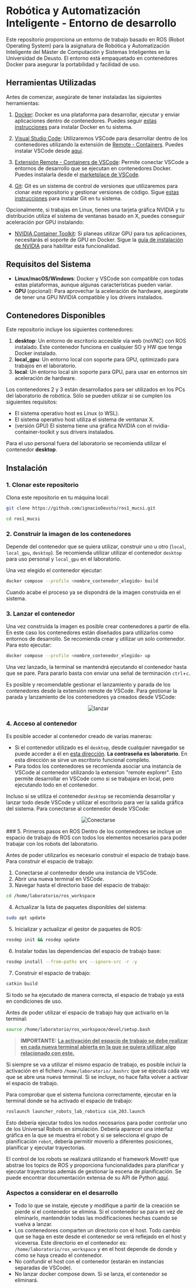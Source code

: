 # Robótica y Automatización Inteligente - Entorno de desarrollo

Este repositorio proporciona un entorno de trabajo basado en ROS (Robot Operating System) para la asignatura de Robótica y Automatización Inteligente del Máster de Computación y Sistemas Inteligentes en la Universidad de Deusto. El entorno está empaquetado en contenedores Docker para asegurar la portabilidad y facilidad de uso.

## Herramientas Utilizadas

Antes de comenzar, asegúrate de tener instaladas las siguientes herramientas:

1. [Docker](https://www.docker.com/get-started): Docker es una plataforma para desarrollar, ejecutar y enviar aplicaciones dentro de contenedores. Puedes seguir [estas instrucciones](https://docs.docker.com/get-docker/) para instalar Docker en tu sistema.

2. [Visual Studio Code](https://code.visualstudio.com/): Utilizaremos VSCode para desarrollar dentro de los contenedores utilizando la extensión de [Remote - Containers](https://code.visualstudio.com/docs/remote/containers). Puedes instalar VSCode desde [aquí](https://code.visualstudio.com/download).

3. [Extensión Remote - Containers de VSCode](https://marketplace.visualstudio.com/items?itemName=ms-vscode-remote.remote-containers): Permite conectar VSCode a entornos de desarrollo que se ejecutan en contenedores Docker. Puedes instalarla desde el [marketplace de VSCode](https://marketplace.visualstudio.com/items?itemName=ms-vscode-remote.remote-containers).

4. [Git](https://git-scm.com/): Git es un sistema de control de versiones que utilizaremos para clonar este repositorio y gestionar versiones de código. Sigue [estas instrucciones](https://git-scm.com/book/en/v2/Getting-Started-Installing-Git) para instalar Git en tu sistema.


Opcionalmente, si trabajas en Linux, tienes una tarjeta gráfica NVIDIA y tu distribución utiliza el sistema de ventanas basado en X, puedes conseguir aceleración por GPU instalando:

-  [NVIDIA Container Toolkit](https://docs.nvidia.com/datacenter/cloud-native/container-toolkit/install-guide.html): Si planeas utilizar GPU para tus aplicaciones, necesitarás el soporte de GPU en Docker. Sigue la [guía de instalación de NVIDIA](https://docs.nvidia.com/datacenter/cloud-native/container-toolkit/install-guide.html) para habilitar esta funcionalidad.

## Requisitos del Sistema

- **Linux/macOS/Windows**: Docker y VSCode son compatible con todas estas plataformas, aunque algunas características pueden variar.
- **GPU** (opcional): Para aprovechar la aceleración de hardware, asegúrate de tener una GPU NVIDIA compatible y los drivers instalados.

## Contenedores Disponibles

Este repositorio incluye los siguientes contenedores:

1. **desktop**: Un entorno de escritorio accesible vía web (noVNC) con ROS instalado. Este contenedor funciona en cualquier SO y HW que tenga Docker instalado.
2. **local_gpu**: Un entorno local con soporte para GPU, optimizado para trabajos en el laboratorio.
3. **local**: Un entorno local sin soporte para GPU, para usar en entornos sin aceleración de hardware.

Los contenedores 2 y 3 están desarrollados para ser utilizados en los PCs del laboratorio de robótica. Sólo se pueden utilizar si se cumplen los siguientes requisitos:
- El sistema operativo host es Linux (o WSL).
- El sistema operativo host utiliza el sistema de ventanax X.
- (versión GPU) El sistema tiene una gráfica NVIDIA con el nvidia-container-toolkit y sus drivers instalados.

Para el uso personal fuera del laboratorio se recomienda utilizar el contenedor **desktop**.
## Instalación

### 1. Clonar este repositorio

Clona este repositorio en tu máquina local:

```bash
git clone https://github.com/ignacioDeusto/ros1_mucsi.git
```
```bash
cd ros1_mucsi
```

### 2. Construir la imagen de los contenedores
Depende del contenedor que se quiera utilizar, construir uno u otro (`local`, `local_gpu`, `desktop`). Se recomienda utilizar utilizar el contenedor `desktop` para uso personal y `local_gpu` en el laboratorio.

Una vez elegido el contenedor ejecutar:
```bash
docker compose --profile <nombre_contenedor_elegido> build
```
Cuando acabe el proceso ya se dispondrá de la imagen construida en el sistema.
### 3. Lanzar el contenedor
Una vez construida la imagen es posible crear contenedores a partir de ella. En este caso los contenedores están diseñados para utilizarlos como entornos de desarrollo. Se recomienda crear y utilizar un solo contenedor. Para esto ejecutar:
```bash
docker compose --profile <nombre_contenedor_elegido> up
```
Una vez lanzado, la terminal se mantendrá ejecutando el contenedor hasta que se pare. Para pararlo basta con enviar una señal de terminación `ctrl`+`c`.

Es posible y recomendable gestionar el lanzamiento y parada de los contenedores desde la extensión remote de VSCode. Para gestionar la parada y lanzamiento de los contenedores ya creados desde VSCode:
<p align="center">
    <img src="pictures/encender_contenedor.gif" alt="lanzar">
</p>

### 4. Acceso al contenedor
Es posible acceder al contenedor creado de varias maneras:
- Si el contenedor utilizado es el `desktop`, desde cualquier navegador se puede acceder a él en [esta dirección](http://localhost:6081). **La contraseña es laboratorio**. En esta dirección se sirve un escritorio funcional completo.
- Para todos los contenedores se recomienda asociar una instancia de VSCode al contenedor utilizando la extension "remote explorer". Esto permite desarrollar en VSCode como si se trabajara en local, pero ejecutando todo en el contenedor.

Incluso si se utiliza el contenedor `desktop` se recomienda desarrollar y lanzar todo desde VSCode y utilizar el escritorio para ver la salida gráfica del sistema. Para conectarse al contenedor desde VSCode:
<p align="center">
    <img src="pictures/conectarse_contenedor_vscode.gif" alt="Conectarse">
</p>
### 5. Primeros pasos en ROS
Dentro de los contenedores se incluye un espacio de trabajo de ROS con todos los elementos necesarios para poder trabajar con los robots del laboratorio.

Antes de poder utilizarlos es necesario construir el espacio de trabajo base. Para construir el espacio de trabajo:

1. Conectarse al contenedor desde una instancia de VSCode.
2. Abrir una nueva terminal en VSCode.
3. Navegar hasta el directorio base del espacio de trabajo:
```bash
cd /home/laboratorio/ros_workspace
```
4. Actualizar la lista de paquetes disponibles del sistema:
```bash
sudo apt update
```
5. Inicializar y actualizar el gestor de paquetes de ROS:
```bash
rosdep init && rosdep update
```
6. Instalar todas las dependencias del espacio de trabajo base:
```bash
rosdep install --from-paths src --ignore-src -r -y
```
7. Construir el espacio de trabajo:
```bash
catkin build
```
Si todo se ha ejecutado de manera correcta, el espacio de trabajo ya está en condiciones de uso.

Antes de poder utilizar el espacio de trabajo hay que activarlo en la terminal:
```bash
source /home/laboratorio/ros_workspace/devel/setup.bash
```
>**IMPORTANTE:**
**<u>La activación del espacio de trabajo se debe realizar en cada nueva terminal abierta en la que se quiera utilizar algo relacionado con este.</u>**

Si siempre se va a utilizar el mismo espacio de trabajo, es posible incluir la activación en el fichero `/home/laboratorio/.bashrc` que se ejecuta cada vez que se abre una nueva terminal. Si se incluye, no hace falta volver a activar el espacio de trabajo.

Para comprobar que el sistema funciona correctamente, ejecutar en la terminal donde se ha activado el espacio de trabajo:
```bash
roslaunch launcher_robots_lab_robotica sim_203.launch
```
Esto debería ejecutar todos los nodos necesarios para poder controlar uno de los Universal Robots en simulación. Debería aparecer una interfaz gráfica en la que se muestra el robot y si se selecciona el grupo de planificación `robot`, debería permitir moverlo a diferentes posiciones, planificar y ejecutar trayectorias.

El control de los robots se realizará utilizando el framework MoveIt! que abstrae los topics de ROS y proporciona funcionalidades para planificar y ejecutar trayectorias además de gestionar la escena de planificación. Se puede encontrar documentación extensa de su API de Python [aquí](https://moveit.github.io/moveit_tutorials/doc/move_group_python_interface/move_group_python_interface_tutorial.html).
### Aspectos a considerar en el desarrollo

- Todo lo que se instale, ejecute y modifique a partir de la creación se pierde si el contenedor se elimina. Si el contenedor se para en vez de eliminarlo, mantendrán todas las modificaciones hechas cuando se vuelva a lanzar.
- Los contenedores comparten un directorio con el host. Todo cambio que se haga en este desde el contenedor se verá reflejado en el host y viceversa. Este directorio en el contenedor es: `/home/laboratorio/ros_workspace` y en el host depende de donde y cómo se haya creado el contenedor.
- No confundir el host con el contenedor (estarán en instancias separadas de VSCode).
- No lanzar docker compose down. Si se lanza, el contenedor se eliminará.
